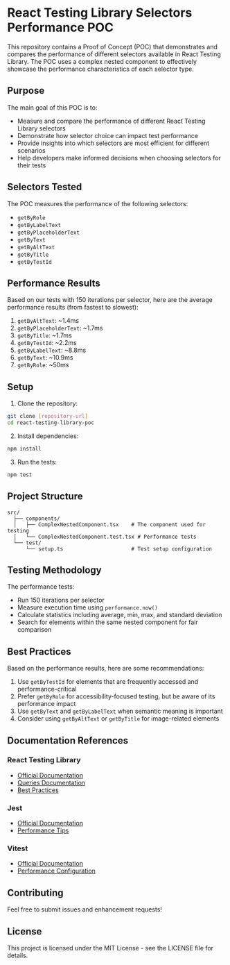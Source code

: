 # React Testing Library Selectors Performance POC

This repository contains a Proof of Concept (POC) that demonstrates and compares the performance of different selectors available in React Testing Library. The POC uses a complex nested component to effectively showcase the performance characteristics of each selector type.

## Purpose

The main goal of this POC is to:
- Measure and compare the performance of different React Testing Library selectors
- Demonstrate how selector choice can impact test performance
- Provide insights into which selectors are most efficient for different scenarios
- Help developers make informed decisions when choosing selectors for their tests

## Selectors Tested

The POC measures the performance of the following selectors:
- `getByRole`
- `getByLabelText`
- `getByPlaceholderText`
- `getByText`
- `getByAltText`
- `getByTitle`
- `getByTestId`

## Performance Results

Based on our tests with 150 iterations per selector, here are the average performance results (from fastest to slowest):

1. `getByAltText`: ~1.4ms
2. `getByPlaceholderText`: ~1.7ms
3. `getByTitle`: ~1.7ms
4. `getByTestId`: ~2.2ms
5. `getByLabelText`: ~8.8ms
6. `getByText`: ~10.9ms
7. `getByRole`: ~50ms

## Setup

1. Clone the repository:
```bash
git clone [repository-url]
cd react-testing-library-poc
```

2. Install dependencies:
```bash
npm install
```

3. Run the tests:
```bash
npm test
```

## Project Structure

```
src/
  ├── components/
  │   ├── ComplexNestedComponent.tsx    # The component used for testing
  │   └── ComplexNestedComponent.test.tsx # Performance tests
  └── test/
      └── setup.ts                      # Test setup configuration
```

## Testing Methodology

The performance tests:
- Run 150 iterations per selector
- Measure execution time using `performance.now()`
- Calculate statistics including average, min, max, and standard deviation
- Search for elements within the same nested component for fair comparison

## Best Practices

Based on the performance results, here are some recommendations:

1. Use `getByTestId` for elements that are frequently accessed and performance-critical
2. Prefer `getByRole` for accessibility-focused testing, but be aware of its performance impact
3. Use `getByText` and `getByLabelText` when semantic meaning is important
4. Consider using `getByAltText` or `getByTitle` for image-related elements

## Documentation References

### React Testing Library
- [Official Documentation](https://testing-library.com/docs/react-testing-library/intro/)
- [Queries Documentation](https://testing-library.com/docs/queries/about)
- [Best Practices](https://testing-library.com/docs/guiding-principles)

### Jest
- [Official Documentation](https://jestjs.io/docs/getting-started)
- [Performance Tips](https://jestjs.io/docs/troubleshooting#tests-are-extremely-slow-on-docker-and-or-continuous-integration-ci-server)

### Vitest
- [Official Documentation](https://vitest.dev/guide/)
- [Performance Configuration](https://vitest.dev/config/#performance)

## Contributing

Feel free to submit issues and enhancement requests!

## License

This project is licensed under the MIT License - see the LICENSE file for details.
